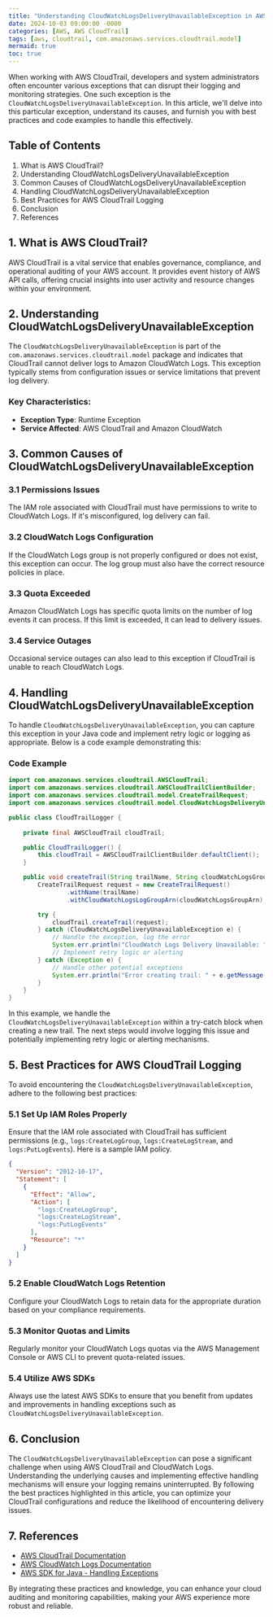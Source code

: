 ```yaml
---
title: "Understanding CloudWatchLogsDeliveryUnavailableException in AWS CloudTrail: Troubleshooting and Best Practices"
date: 2024-10-03 09:00:00 -0000
categories: [AWS, AWS CloudTrail]
tags: [aws, cloudtrail, com.amazonaws.services.cloudtrail.model]
mermaid: true
toc: true
---
```



When working with AWS CloudTrail, developers and system administrators often encounter various exceptions that can disrupt their logging and monitoring strategies. One such exception is the `CloudWatchLogsDeliveryUnavailableException`. In this article, we'll delve into this particular exception, understand its causes, and furnish you with best practices and code examples to handle this effectively. 

## Table of Contents

1. What is AWS CloudTrail?
2. Understanding CloudWatchLogsDeliveryUnavailableException
3. Common Causes of CloudWatchLogsDeliveryUnavailableException
4. Handling CloudWatchLogsDeliveryUnavailableException
5. Best Practices for AWS CloudTrail Logging
6. Conclusion
7. References

## 1. What is AWS CloudTrail?

AWS CloudTrail is a vital service that enables governance, compliance, and operational auditing of your AWS account. It provides event history of AWS API calls, offering crucial insights into user activity and resource changes within your environment.

## 2. Understanding CloudWatchLogsDeliveryUnavailableException

The `CloudWatchLogsDeliveryUnavailableException` is part of the `com.amazonaws.services.cloudtrail.model` package and indicates that CloudTrail cannot deliver logs to Amazon CloudWatch Logs. This exception typically stems from configuration issues or service limitations that prevent log delivery.

### Key Characteristics:
- **Exception Type**: Runtime Exception
- **Service Affected**: AWS CloudTrail and Amazon CloudWatch

## 3. Common Causes of CloudWatchLogsDeliveryUnavailableException

### 3.1 Permissions Issues

The IAM role associated with CloudTrail must have permissions to write to CloudWatch Logs. If it's misconfigured, log delivery can fail.

### 3.2 CloudWatch Logs Configuration

If the CloudWatch Logs group is not properly configured or does not exist, this exception can occur. The log group must also have the correct resource policies in place.

### 3.3 Quota Exceeded

Amazon CloudWatch Logs has specific quota limits on the number of log events it can process. If this limit is exceeded, it can lead to delivery issues.

### 3.4 Service Outages

Occasional service outages can also lead to this exception if CloudTrail is unable to reach CloudWatch Logs.

## 4. Handling CloudWatchLogsDeliveryUnavailableException

To handle `CloudWatchLogsDeliveryUnavailableException`, you can capture this exception in your Java code and implement retry logic or logging as appropriate. Below is a code example demonstrating this:

### Code Example
```java
import com.amazonaws.services.cloudtrail.AWSCloudTrail;
import com.amazonaws.services.cloudtrail.AWSCloudTrailClientBuilder;
import com.amazonaws.services.cloudtrail.model.CreateTrailRequest;
import com.amazonaws.services.cloudtrail.model.CloudWatchLogsDeliveryUnavailableException;

public class CloudTrailLogger {
    
    private final AWSCloudTrail cloudTrail;

    public CloudTrailLogger() {
        this.cloudTrail = AWSCloudTrailClientBuilder.defaultClient();
    }

    public void createTrail(String trailName, String cloudWatchLogsGroupArn) {
        CreateTrailRequest request = new CreateTrailRequest()
                .withName(trailName)
                .withCloudWatchLogsLogGroupArn(cloudWatchLogsGroupArn);

        try {
            cloudTrail.createTrail(request);
        } catch (CloudWatchLogsDeliveryUnavailableException e) {
            // Handle the exception, log the error
            System.err.println("CloudWatch Logs Delivery Unavailable: " + e.getMessage());
            // Implement retry logic or alerting
        } catch (Exception e) {
            // Handle other potential exceptions
            System.err.println("Error creating trail: " + e.getMessage());
        }
    }
}
```

In this example, we handle the `CloudWatchLogsDeliveryUnavailableException` within a try-catch block when creating a new trail. The next steps would involve logging this issue and potentially implementing retry logic or alerting mechanisms.

## 5. Best Practices for AWS CloudTrail Logging

To avoid encountering the `CloudWatchLogsDeliveryUnavailableException`, adhere to the following best practices:

### 5.1 Set Up IAM Roles Properly

Ensure that the IAM role associated with CloudTrail has sufficient permissions (e.g., `logs:CreateLogGroup`, `logs:CreateLogStream`, and `logs:PutLogEvents`). Here is a sample IAM policy.

```json
{
  "Version": "2012-10-17",
  "Statement": [
    {
      "Effect": "Allow",
      "Action": [
        "logs:CreateLogGroup",
        "logs:CreateLogStream",
        "logs:PutLogEvents"
      ],
      "Resource": "*"
    }
  ]
}
```

### 5.2 Enable CloudWatch Logs Retention

Configure your CloudWatch Logs to retain data for the appropriate duration based on your compliance requirements.

### 5.3 Monitor Quotas and Limits

Regularly monitor your CloudWatch Logs quotas via the AWS Management Console or AWS CLI to prevent quota-related issues.

### 5.4 Utilize AWS SDKs

Always use the latest AWS SDKs to ensure that you benefit from updates and improvements in handling exceptions such as `CloudWatchLogsDeliveryUnavailableException`.

## 6. Conclusion

The `CloudWatchLogsDeliveryUnavailableException` can pose a significant challenge when using AWS CloudTrail and CloudWatch Logs. Understanding the underlying causes and implementing effective handling mechanisms will ensure your logging remains uninterrupted. By following the best practices highlighted in this article, you can optimize your CloudTrail configurations and reduce the likelihood of encountering delivery issues.

## 7. References

- [AWS CloudTrail Documentation](https://docs.aws.amazon.com/cloudtrail/latest/userguide/cloudtrail-user-guide.html)
- [AWS CloudWatch Logs Documentation](https://docs.aws.amazon.com/AmazonCloudWatch/latest/logs/WhatIsCloudWatchLogs.html)
- [AWS SDK for Java - Handling Exceptions](https://docs.aws.amazon.com/sdk-for-java/latest/developer-guide/handling-exceptions.html)

By integrating these practices and knowledge, you can enhance your cloud auditing and monitoring capabilities, making your AWS experience more robust and reliable.